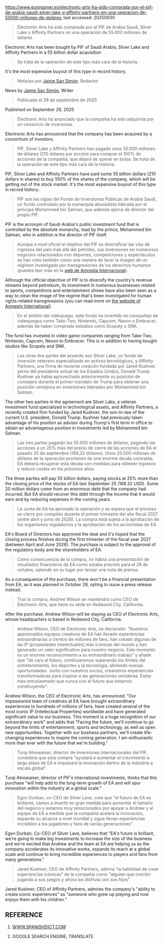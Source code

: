 https://www.eurogamer.es/electronic-arts-ha-sido-comprada-por-el-pif-de-arabia-saudi-silver-lake-y-affinity-partners-en-una-operacion-de-55000-millones-de-dolares; last accessed: 20250930

> Electronic Arts ha sido comprada por el PIF de Arabia Saudí, Silver Lake y Affinity Partners en una operación de 55.000 millones de dólares

Electronic Arts has been bought by PIF of Saudi Arabia, Silver Lake and Affinity Partners in a 55 billion dollar acquisition

> Se trata de la operación de este tipo más cara de la historia.

It's the most expensive buyout of this type in record history.

> Noticias por [Jaime San Simón](https://www.eurogamer.es/authors/jaime-san-simon), Redactor

News by [Jaime San Simón](https://www.eurogamer.es/authors/jaime-san-simon), Writer

> Publicado el 29 de septiembre de 2025 

Published on September 29, 2025

> Electronic Arts ha anunciado que la compañía ha sido adquirida por un consorcio de inversores.

Electronic Arts has announced that the company has been acquired by a consortium of investors.

> PIF, Silver Lake y Affinity Partners han pagado unos 55.000 millones de dólares (210 dólares por acción) para comprar el 100% de acciones de la compañía, que dejará de operar en bolsa. Se trata de la operación de este tipo más cara de la historia.

PIF, Silver Lake and Affinity Partners have paid some 55 billion dollars (210 dollars in shares) to buy 100% of the shares of the company, which will be getting out of the stock market. It's the most expensive buyout of this type in record history.

> PIF son las siglas del Fondo de Inversiones Públicas de Arabia Saudí, un fondo controlado por la monarquía absolutista liderada por el príncipe Mohammed bin Salman, que además ejerce de director del propio PIF.

PIF is the acronym of Saudi Arabia's public investment fund that is controlled by the absolute monarchy, lead by the prince, Mohammed bin Salman, who in addition is the director of PIF itself.

> Aunque a nivel oficial el objetivo del PIF es diversificar las vías de ingresos del país más allá del petróleo, sus inversiones en numerosos negocios relacionados con deportes, competiciones y espectáculos se han visto también como una manera de lavar la imagen de un régimen investigado por transgresiones de los derechos humanos (puedes leer más en la [web de Amnistía Internacional](https://www.amnesty.org/es/location/middle-east-and-north-africa/middle-east/saudi-arabia/report-saudi-arabia/)).

Although the official objective of PIF is to diversify the country's revenue streams beyond petroleum, its investment in numerous businesses related to sports, competitions and entertainment shows have also been seen as a way to clean the image of the regime that's been investigated for human rights-related transgressions (you can read more on [the website of Amnesty International](https://www.amnesty.org/es/location/middle-east-and-north-africa/middle-east/saudi-arabia/report-saudi-arabia/)).

> En el ámbito del videojuego, este fondo ha invertido en compañías de videojuegos como Take-Two, Nintendo, Capcom, Nexon o Embracer, además de haber comprado estudios como Scopely o SNK.

The fund has invested in video game companies ranging from Take-Two, Nintendo, Capcom, Nexon to Embracer. This is in addition to having bought studios like Scopely and SNK.

> Las otras dos partes del acuerdo son Silver Lake, un fondo de inversión veterano especializado en activos tecnológicos, y Affinity Partners, una firma de reciente creación fundada por Jared Kushner, yerno del presidente actual de los Estados Unidos, Donald Trump. Kushner ya había aprovechado anteriormente su posición de consejero durante el primer mandato de Trump para obtener una posición ventajosa en inversiones lideradas por Mohammed bin Salman.

The other two parties in the agreement are Silver Lake, a veteran investment fund specialized in technological assets, and Affinity Partners, a recently created firm funded by Jared Kushner, the son-in-law of the current U.S. president, Donald Trump. Kushner had previously taken advantage of his position as advisor during Trump's first term in office to obtain an advantageous position in investments led by Mohammed bin Salman.

> Las tres partes pagarán los 55.000 millones de dólares, pagando las acciones a un 25% más del precio de cierre de las acciones de EA el pasado 25 de septiembre (168,32 dólares). Unos 20.000 millones de dólares de la operación provienen de una enorme deuda contraída; EA deberá recuperar esta deuda con medidas para obtener ingresos y reducir costes en los próximos años.

The three parties will pay 55 billion dollars, paying stocks at 25% more than the closing price of the stocks of EA last September 25 (168.32 USD). Some 20 million dollars come from an enormous debt that the company had incurred. But EA should recover this debt through the income that it would earn and by reducing expenses in the coming years.

> La Junta de EA ha aprovado la operación y se espera que el proceso se cierre por completo durante el primer trimestre del año fiscal 2027 (entre abril y junio de 2026). La compra está sujeta a la aprobación de los organismos regulatorios y la aprobación de los accionistas de EA.

EA's Board of Directors has approved the deal and it's hoped that the closing process finishes during the first trimester of the fiscal year 2027 (between April and June 2026). The purchase is subject to the approval of the regulatory body and the shareholders of EA.

> Como consecuencia de la compra, no habrá una presentación de resultados financieros de EA como estaba previsto para el 28 de octubre, optando en su lugar por lanzar una nota de prensa.

As a consequence of the purchase, there won't be a financial presentation from EA, as it was planned in October 28, opting to issue a press release instead.

> Tras la compra, Andrew Wilson se mantendrá como CEO de Electronic Arts, que tiene su sede en Redwood City, California.

After the purchase, Andrew Wilson will be staying as CEO of Electronic Arts, whose headquarters is based in Redwood City, California.

> Andrew Wilson, CEO de Electronic Arts, ha declarado: "Nuestros apasionados equipos creativos de EA han llevado experiencias extraordinarias a cientos de millones de fans, han creado algunas de las IP [propiedades intelectuales] más icónicas del mundo y han generado un valor significativo para nuestro negocio. Este momento es un enorme reconocimiento a su extraordinario trabajo" y añade que "de cara al futuro, continuaremos superando los límites del entretenimiento, los deportes y la tecnología, abriendo nuevas oportunidades. Junto con nuestros socios, crearemos experiencias transformadoras para inspirar a las generaciones venideras. Estoy más entusiasmado que nunca con el futuro que estamos construyendo".

Andrew Wilson, the CEO of Electronic Arts, has announced: "Our impassioned team of creatives at EA have brought extraordinary experiences to hundreds of millions of fans, have created several of the most iconic IP (Intellectual Properties) worldwide and have generated significant value to our business. This moment is a huge recognition of our extraordinary work" and adds that "Facing the future, we'll continue to go beyond the limits of entertainment, sports and technology, as well as open new opportunities. Together with our business partners, we'll create life-changing experiences to inspire the coming generation. I am enthusiastic more than ever with the future that we're building." 

> Turqi Alnowaiser, director de inversiones internacionales del PIF, considera que esta compra "ayudará a aumentar el crecimiento a largo plazo de EA e impulsará la innovación dentro de la industria a escala global".

Turqi Alnowaiser, director of PIF's international investments, thinks that this purchase "will help add to the long-term growth of EA and will spur innovation within the industry at a global scale."

> Egon Durban, co-CEO de Silver Lave, cree que "el futuro de EA es brillante, vamos a invertir en gran medida para aumentar el tamaño del negocio y estamos muy emocionados por apoyar a Andrew y al equipo de EA a medida que la compañía acelera la innovación, expande su alcance a nivel mundial y sigue llevan experiencias increíbles a los jugadores y fans de varias generaciones".

Egon Durban, Co-CEO of Silver Lave, believes that "EA's future is brilliant, we're going to make big investments to increase the size of the business and we're excited that Andrew and the team at EA are helping us as the company accelerates its innovative works, expands its reach at a global scale and continue to bring incredible experiences to players and fans from many generations."

> Jared Kushner, CEO de Affinity Partners, admira "la habilidad de crear experiencias icónicas" de la compañía como "alguien que creción jugando a sus juegos y ahora los disfruta con sus hijos". 

Jared Kushner, CEO of Affinity Partners, admires the company's "ability  to create iconic experiences" as "someone who grew up playing and now enjoys them with his children."


## REFERENCE

1) [WWW.SPANISHDICT.COM](https://www.spanishdict.com)

2) GOOGLE SEARCH ENGINE; TRANSLATE